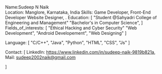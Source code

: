 Name:Sudeep N Naik <br>
Location: Manglore, Karnataka, India
Skills: Game Developer, Front-End Developer Website Designer, .
Education:
  [
   "Student @Sahyadri College of Engineering and Management"
    "Bachelor's in Computer Science",
  ]
Fields_of_interests:
  [
    "Ethical Hacking and Cyber Security"
    "Web Development",
    "Android Developement",
    "Web Designing"
  ]
  
Language:
  [
    "C/C++",
    "Java",
    "Python",
    "HTML",
    "CSS",
    "Js"
  ]
  
Contact: 
  [
    LinkedIn: https://www.linkedin.com/in/sudeep-naik-9819b821a, 
    Mail: sudeep2002naik@gmail.com 

  ]
  

